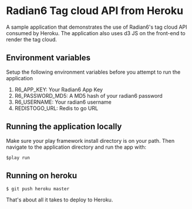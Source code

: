 # Radian6 Tag cloud API from Heroku

A sample application that demonstrates the use of Radian6's tag cloud API consumed by Heroku. The application
also uses d3 JS on the front-end to render the tag cloud.

## Environment variables

Setup the following environment variables before you attempt to run the application

1. R6_APP_KEY: Your Radian6 App Key
2. R6_PASSWORD_MD5: A MD5 hash of your radian6 password
3. R6_USERNAME: Your radian6 username
4. REDISTOGO_URL: Redis to go URL


## Running the application locally

Make sure your play framework install directory is on your path. Then navigate to the application directory and run the app with:

    $play run

## Running on heroku

    $ git push heroku master
    
That's about all it takes to deploy to Heroku.
